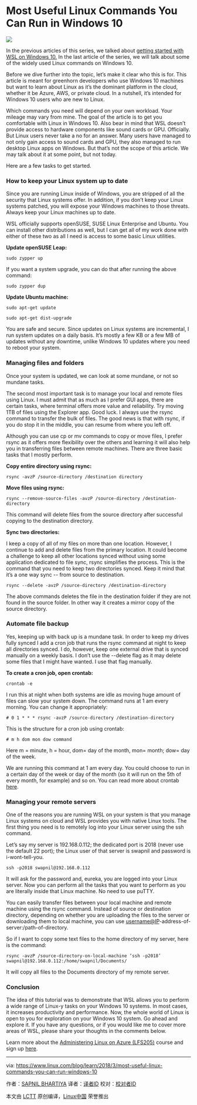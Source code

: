Most Useful Linux Commands You Can Run in Windows 10
======

![](https://www.linux.com/sites/lcom/files/styles/rendered_file/public/wsl-commands.png?itok=91oEXdO8)

In the previous articles of this series, we talked about [getting started with WSL on Windows 10.][1] In the last article of the series, we will talk about some of the widely used Linux commands on Windows 10.

Before we dive further into the topic, let’s make it clear who this is for. This article is meant for greenhorn developers who use Windows 10 machines but want to learn about Linux as it’s the dominant platform in the cloud, whether it be Azure, AWS, or private cloud. In a nutshell, it’s intended for Windows 10 users who are new to Linux.

Which commands you need will depend on your own workload. Your mileage may vary from mine. The goal of the article is to get you comfortable with Linux in Windows 10. Also bear in mind that WSL doesn’t provide access to hardware components like sound cards or GPU. Officially. But Linux users never take a no for an answer. Many users have managed to not only gain access to sound cards and GPU, they also managed to run desktop Linux apps on Windows. But that’s not the scope of this article. We may talk about it at some point, but not today.

Here are a few tasks to get started.

### How to keep your Linux system up to date

Since you are running Linux inside of Windows, you are stripped of all the security that Linux systems offer. In addition, if you don’t keep your Linux systems patched, you will expose your Windows machines to those threats. Always keep your Linux machines up to date.

WSL officially supports openSUSE, SUSE Linux Enterprise and Ubuntu. You can install other distributions as well, but I can get all of my work done with either of these two as all I need is access to some basic Linux utilities.

**Update openSUSE Leap:**
```
sudo zypper up

```

If you want a system upgrade, you can do that after running the above command:
```
sudo zypper dup

```

**Update Ubuntu machine:**
```
sudo apt-get update

sudo apt-get dist-upgrade

```

You are safe and secure. Since updates on Linux systems are incremental, I run system updates on a daily basis. It’s mostly a few KB or a few MB of updates without any downtime, unlike Windows 10 updates where you need to reboot your system.

### Managing files and folders

Once your system is updated, we can look at some mundane, or not so mundane tasks.

The second most important task is to manage your local and remote files using Linux. I must admit that as much as I prefer GUI apps, there are certain tasks, where terminal offers more value and reliability. Try moving 1TB of files using the Explorer app. Good luck. I always use the rsync command to transfer the bulk of files. The good news is that with rsync, if you do stop it in the middle, you can resume from where you left off.

Although you can use cp or mv commands to copy or move files, I prefer rsync as it offers more flexibility over the others and learning it will also help you in transferring files between remote machines. There are three basic tasks that I mostly perform.

**Copy entire directory using rsync:**
```
rsync -avzP /source-directory /destination directory

```

**Move files using rsync:**
```
rsync --remove-source-files -avzP /source-directory /destination-directory

```

This command will delete files from the source directory after successful copying to the destination directory.

**Sync two directories:**

I keep a copy of all of my files on more than one location. However, I continue to add and delete files from the primary location. It could become a challenge to keep all other locations synced without using some application dedicated to file sync, rsync simplifies the process. This is the command that you need to keep two directories synced. Keep it mind that it’s a one way sync -- from source to destination.
```
rsync --delete -avzP /source-directory /destination-directory

```

The above commands deletes the file in the destination folder if they are not found in the source folder. In other way it creates a mirror copy of the source directory.

### Automate file backup

Yes, keeping up with back up is a mundane task. In order to keep my drives fully synced I add a cron job that runs the rsync command at night to keep all directories synced. I do, however, keep one external drive that is synced manually on a weekly basis. I don’t use the --delete flag as it may delete some files that I might have wanted. I use that flag manually.

**To create a cron job, open crontab:**
```
crontab -e

```

I run this at night when both systems are idle as moving huge amount of files can slow your system down. The command runs at 1 am every morning. You can change it appropriately:
```
# 0 1 * * * rsync -avzP /source-directory /destination-directory

```

This is the structure for a cron job using crontab:
```
# m h dom mon dow command

```

Here m = minute, h = hour, dom= day of the month, mon= month; dow= day of the week.

We are running this command at 1 am every day. You could choose to run in a certain day of the week or day of the month (so it will run on the 5th of every month, for example) and so on. You can read more about crontab [here][2].

### Managing your remote servers

One of the reasons you are running WSL on your system is that you manage Linux systems on cloud and WSL provides you with native Linux tools. The first thing you need is to remotely log into your Linux server using the ssh command.

Let’s say my server is 192.168.0.112; the dedicated port is 2018 (never use the default 22 port); the Linux user of that server is swapnil and password is i-wont-tell-you.
```
ssh -p2018 swapnil@192.168.0.112

```

It will ask for the password and, eureka, you are logged into your Linux server. Now you can perform all the tasks that you want to perform as you are literally inside that Linux machine. No need to use puTTY.

You can easily transfer files between your local machine and remote machine using the rsync command. Instead of source or destination directory, depending on whether you are uploading the files to the server or downloading them to local machine, you can use [username@IP][3]-address-of-server:/path-of-directory.

So if I want to copy some text files to the home directory of my server, here is the command:
```
rsync -avzP /source-directory-on-local-machine ‘ssh -p2018’ swapnil@192.168.0.112:/home/swapnil/Documents/

```

It will copy all files to the Documents directory of my remote server.

### Conclusion

The idea of this tutorial was to demonstrate that WSL allows you to perform a wide range of Linux-y tasks on your Windows 10 systems. In most cases, it increases productivity and performance. Now, the whole world of Linux is open to you for exploration on your Windows 10 system. Go ahead and explore it. If you have any questions, or if you would like me to cover more areas of WSL, please share your thoughts in the comments below.

Learn more about the [Administering Linux on Azure (LFS205)][4] course and sign up [here][5].

--------------------------------------------------------------------------------

via: https://www.linux.com/blog/learn/2018/3/most-useful-linux-commands-you-can-run-windows-10

作者：[SAPNIL BHARTIYA][a]
译者：[译者ID](https://github.com/译者ID)
校对：[校对者ID](https://github.com/校对者ID)

本文由 [LCTT](https://github.com/LCTT/TranslateProject) 原创编译，[Linux中国](https://linux.cn/) 荣誉推出

[a]:https://www.linux.com/users/arnieswap
[1]:https://www.linux.com/blog/learn/2018/2/how-get-started-using-wsl-windows-10
[2]:http://www.adminschoice.com/crontab-quick-reference
[3]:mailto:username@IP
[4]:https://training.linuxfoundation.org/linux-courses/system-administration-training/administering-linux-on-azure
[5]:http://bit.ly/2FpFtPg
